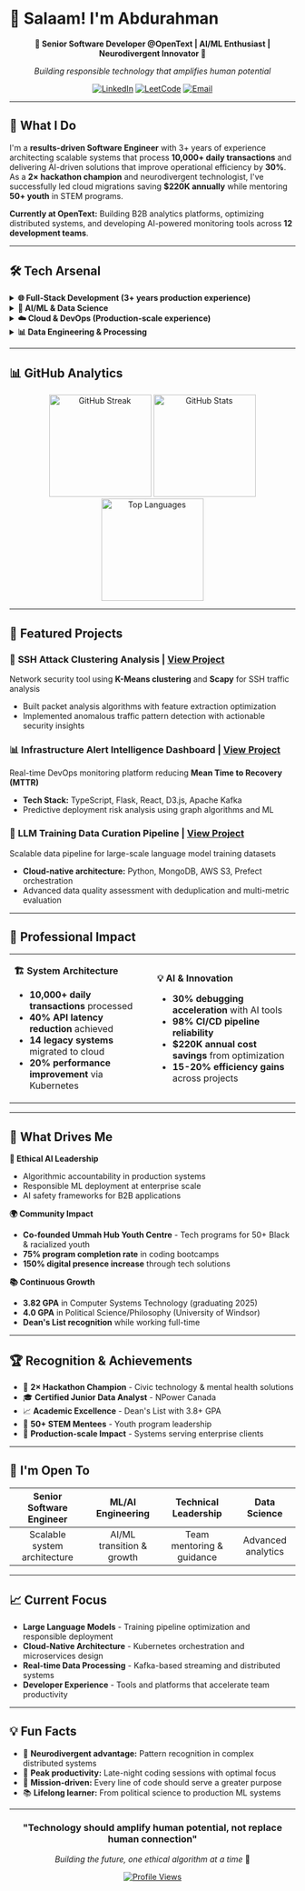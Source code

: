 # 👋 Salaam! I'm Abdurahman

<div align="center">

**🚀 Senior Software Developer @OpenText | AI/ML Enthusiast | Neurodivergent Innovator 🧠**

*Building responsible technology that amplifies human potential*

[![LinkedIn](https://img.shields.io/badge/LinkedIn-0077B5?style=for-the-badge&logo=linkedin&logoColor=white)](https://www.linkedin.com/in/abdurahman24/)
[![LeetCode](https://img.shields.io/badge/LeetCode-FFA116?style=for-the-badge&logo=leetcode&logoColor=black)](https://leetcode.com/u/poeticinspired/)
[![Email](https://img.shields.io/badge/Let's_Connect-FF6B6B?style=for-the-badge&logo=gmail&logoColor=white)](mailto:your.email@example.com)

</div>

---

## 🎯 What I Do

I'm a **results-driven Software Engineer** with 3+ years of experience architecting scalable systems that process **10,000+ daily transactions** and delivering AI-driven solutions that improve operational efficiency by **30%**. As a **2× hackathon champion** and neurodivergent technologist, I've successfully led cloud migrations saving **$220K annually** while mentoring **50+ youth** in STEM programs.

**Currently at OpenText:** Building B2B analytics platforms, optimizing distributed systems, and developing AI-powered monitoring tools across **12 development teams**.

---

## 🛠️ Tech Arsenal

<details>
<summary><strong>🌐 Full-Stack Development (3+ years production experience)</strong></summary>

**Frontend:** React • Next.js • TypeScript • JavaScript • HTML5 • CSS3  
**Backend:** Java • Spring Boot • .NET Core • Python • Django • Flask • Express  
**Architecture:** Microservices • RESTful APIs • GraphQL • Event-driven systems  

</details>

<details>
<summary><strong>🤖 AI/ML & Data Science</strong></summary>

**Machine Learning:** Python • scikit-learn • PyTorch • TensorFlow • Keras  
**Data Processing:** Pandas • NumPy • Jupyter • Feature Engineering • NLP  
**Analytics:** Statistical Modeling • Predictive Analytics • Data Visualization  
**Business Intelligence:** Tableau • Power BI • SQL-driven dashboards  

</details>

<details>
<summary><strong>☁️ Cloud & DevOps (Production-scale experience)</strong></summary>

**Cloud Platforms:** AWS (S3, EC2, Lambda) • GCP (BigQuery) • Azure (MLOps)  
**Container Orchestration:** Docker • Kubernetes • 20% performance improvements  
**Infrastructure as Code:** Terraform • Ansible • Automated provisioning  
**CI/CD:** Jenkins • GitLab CI/CD • 98% pipeline reliability achieved  

</details>

<details>
<summary><strong>📊 Data Engineering & Processing</strong></summary>

**Real-time Processing:** Apache Kafka • Event streaming • Data pipelines  
**Databases:** PostgreSQL • MongoDB • MySQL • Vertica • Redis • Cassandra  
**ETL/Data Ops:** Airflow • Prefect • Batch & streaming processing  
**Monitoring:** New Relic • Custom logging solutions • Performance optimization  

</details>

---

## 📊 GitHub Analytics

<div align="center">
  <img src="https://github-readme-streak-stats.herokuapp.com?user=poeticinspiired&theme=radical&hide_border=true" alt="GitHub Streak" height="180"/>
  <img src="https://github-readme-stats.vercel.app/api?username=poeticinspiired&show_icons=true&theme=radical&hide_border=true&count_private=true" alt="GitHub Stats" height="180"/>
</div>

<div align="center">
  <img src="https://github-readme-stats.vercel.app/api/top-langs/?username=poeticinspiired&layout=compact&theme=radical&hide_border=true&langs_count=8" alt="Top Languages" height="180"/>
</div>

---

## 🚀 Featured Projects

### 🔐 **SSH Attack Clustering Analysis** | [View Project](https://github.com/poeticinspiired/SSH-Traffic-Clustering-Analysis)
Network security tool using **K-Means clustering** and **Scapy** for SSH traffic analysis
- Built packet analysis algorithms with feature extraction optimization
- Implemented anomalous traffic pattern detection with actionable security insights

### 📊 **Infrastructure Alert Intelligence Dashboard** | [View Project](https://github.com/poeticinspiired/infrastructure-alert-dashboard)  
Real-time DevOps monitoring platform reducing **Mean Time to Recovery (MTTR)**
- **Tech Stack:** TypeScript, Flask, React, D3.js, Apache Kafka
- Predictive deployment risk analysis using graph algorithms and ML

### 🤖 **LLM Training Data Curation Pipeline** | [View Project](https://github.com/poeticinspiired/llm_data_pipeline)
Scalable data pipeline for large-scale language model training datasets  
- **Cloud-native architecture:** Python, MongoDB, AWS S3, Prefect orchestration
- Advanced data quality assessment with deduplication and multi-metric evaluation

---

## 💼 Professional Impact

<table>
<tr>
<td width="50%">

**🏗️ System Architecture**
- **10,000+ daily transactions** processed
- **40% API latency reduction** achieved  
- **14 legacy systems** migrated to cloud
- **20% performance improvement** via Kubernetes

</td>
<td width="50%">

**💡 AI & Innovation**
- **30% debugging acceleration** with AI tools
- **98% CI/CD pipeline reliability**  
- **$220K annual cost savings** from optimization
- **15-20% efficiency gains** across projects

</td>
</tr>
</table>

---

## 🌟 What Drives Me

**🧠 Ethical AI Leadership**
- Algorithmic accountability in production systems
- Responsible ML deployment at enterprise scale
- AI safety frameworks for B2B applications

**🌍 Community Impact**  
- **Co-founded Ummah Hub Youth Centre** - Tech programs for 50+ Black & racialized youth
- **75% program completion rate** in coding bootcamps
- **150% digital presence increase** through tech solutions

**📚 Continuous Growth**
- **3.82 GPA** in Computer Systems Technology (graduating 2025)
- **4.0 GPA** in Political Science/Philosophy (University of Windsor)
- **Dean's List recognition** while working full-time

---

## 🏆 Recognition & Achievements

- 🥇 **2× Hackathon Champion** - Civic technology & mental health solutions
- 🎓 **Certified Junior Data Analyst** - NPower Canada  
- 📈 **Academic Excellence** - Dean's List with 3.8+ GPA
- 🌟 **50+ STEM Mentees** - Youth program leadership
- 💼 **Production-scale Impact** - Systems serving enterprise clients

---

## 🎯 I'm Open To

<div align="center">

| **Senior Software Engineer** | **ML/AI Engineering** | **Technical Leadership** | **Data Science** |
|:---:|:---:|:---:|:---:|
| Scalable system architecture | AI/ML transition & growth | Team mentoring & guidance | Advanced analytics |

</div>

---

## 📈 Current Focus

- **Large Language Models** - Training pipeline optimization and responsible deployment
- **Cloud-Native Architecture** - Kubernetes orchestration and microservices design  
- **Real-time Data Processing** - Kafka-based streaming and distributed systems
- **Developer Experience** - Tools and platforms that accelerate team productivity

---

## 💡 Fun Facts

- 🧠 **Neurodivergent advantage:** Pattern recognition in complex distributed systems
- 🌙 **Peak productivity:** Late-night coding sessions with optimal focus
- 🎯 **Mission-driven:** Every line of code should serve a greater purpose  
- 📚 **Lifelong learner:** From political science to production ML systems

---

<div align="center">

### "Technology should amplify human potential, not replace human connection"

*Building the future, one ethical algorithm at a time* 🚀

[![Profile Views](https://komarev.com/ghpvc/?username=poeticinspiired&color=blueviolet&style=flat-square)](https://github.com/poeticinspiired)

</div>
